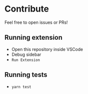 # Contribute

Feel free to open issues or PRs!

## Running extension

- Open this repository inside VSCode
- Debug sidebar
- `Run Extension`

## Running tests

- `yarn test`
